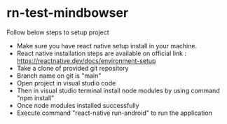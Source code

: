 # rn-test-mindbowser

Follow below steps to setup project

- Make sure you have react native setup install in your machine.
- React native installation steps are available on official link : https://reactnative.dev/docs/environment-setup
- Take a clone of provided git repository
- Branch name on git is "main"
- Open project in visual studio code
- Then in visual studio terminal install node modules by using command "npm install"
- Once node modules installed successfully
- Execute command "react-native run-android" to run the application